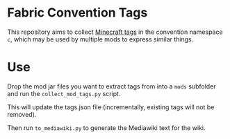 # Fabric Convention Tags

This repository aims to collect [Minecraft tags](https://minecraft.wiki/w/Tag) in the convention namespace `c`, which may be used by multiple mods to express similar things.

# Use

Drop the mod jar files you want to extract tags from into a `mods` subfolder and run the `collect_mod_tags.py` script.

This will update the tags.json file (incrementally, existing tags will not be removed). 

Then run `to_mediawiki.py` to generate the Mediawiki text for the wiki.
